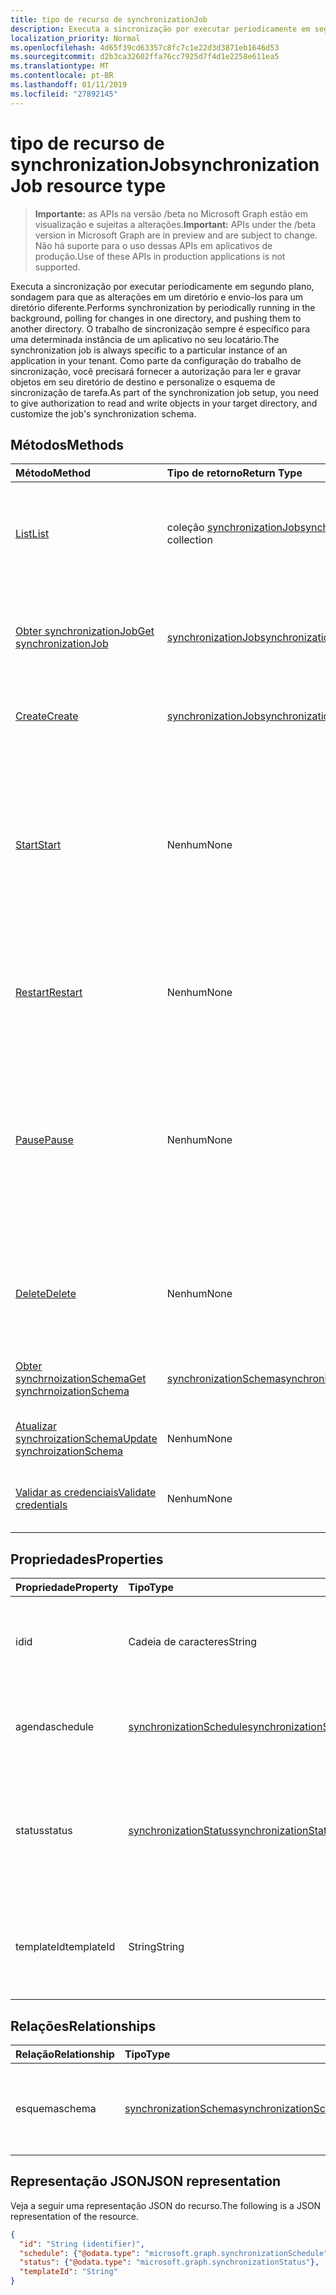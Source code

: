 ```yaml
---
title: tipo de recurso de synchronizationJob
description: Executa a sincronização por executar periodicamente em segundo plano, sondagem para que as alterações em um diretório e envio-los para um diretório diferente. O trabalho de sincronização sempre é específico para uma determinada instância de um aplicativo no seu locatário. Como parte da configuração do trabalho de sincronização, você precisará fornecer a autorização para ler e gravar objetos em seu diretório de destino e personalize o esquema de sincronização de tarefa.
localization_priority: Normal
ms.openlocfilehash: 4d65f39cd63357c8fc7c1e22d3d3871eb1646d53
ms.sourcegitcommit: d2b3ca32602ffa76cc7925d7f4d1e2258e611ea5
ms.translationtype: MT
ms.contentlocale: pt-BR
ms.lasthandoff: 01/11/2019
ms.locfileid: "27892145"
---
```

# <a name="synchronizationjob-resource-type"></a><span data-ttu-id="1f1b7-105">tipo de recurso de synchronizationJob</span><span class="sxs-lookup"><span data-stu-id="1f1b7-105">synchronizationJob resource type</span></span>

> <span data-ttu-id="1f1b7-106">**Importante:** as APIs na versão /beta no Microsoft Graph estão em visualização e sujeitas a alterações.</span><span class="sxs-lookup"><span data-stu-id="1f1b7-106">**Important:** APIs under the /beta version in Microsoft Graph are in preview and are subject to change.</span></span> <span data-ttu-id="1f1b7-107">Não há suporte para o uso dessas APIs em aplicativos de produção.</span><span class="sxs-lookup"><span data-stu-id="1f1b7-107">Use of these APIs in production applications is not supported.</span></span>

<span data-ttu-id="1f1b7-108">Executa a sincronização por executar periodicamente em segundo plano, sondagem para que as alterações em um diretório e envio-los para um diretório diferente.</span><span class="sxs-lookup"><span data-stu-id="1f1b7-108">Performs synchronization by periodically running in the background, polling for changes in one directory, and pushing them to another directory.</span></span> <span data-ttu-id="1f1b7-109">O trabalho de sincronização sempre é específico para uma determinada instância de um aplicativo no seu locatário.</span><span class="sxs-lookup"><span data-stu-id="1f1b7-109">The synchronization job is always specific to a particular instance of an application in your tenant.</span></span> <span data-ttu-id="1f1b7-110">Como parte da configuração do trabalho de sincronização, você precisará fornecer a autorização para ler e gravar objetos em seu diretório de destino e personalize o esquema de sincronização de tarefa.</span><span class="sxs-lookup"><span data-stu-id="1f1b7-110">As part of the synchronization job setup, you need to give authorization to read and write objects in your target directory, and customize the job's synchronization schema.</span></span>

## <a name="methods"></a><span data-ttu-id="1f1b7-111">Métodos</span><span class="sxs-lookup"><span data-stu-id="1f1b7-111">Methods</span></span>

| <span data-ttu-id="1f1b7-112">Método</span><span class="sxs-lookup"><span data-stu-id="1f1b7-112">Method</span></span>        | <span data-ttu-id="1f1b7-113">Tipo de retorno</span><span class="sxs-lookup"><span data-stu-id="1f1b7-113">Return Type</span></span>               | <span data-ttu-id="1f1b7-114">Descrição</span><span class="sxs-lookup"><span data-stu-id="1f1b7-114">Description</span></span>                  |
|:--------------|:--------------------------|:-----------------------------|
|[<span data-ttu-id="1f1b7-115">List</span><span class="sxs-lookup"><span data-stu-id="1f1b7-115">List</span></span>](../api/synchronization-synchronizationjob-list.md)             |<span data-ttu-id="1f1b7-116">coleção [synchronizationJob](synchronization-synchronizationjob.md)</span><span class="sxs-lookup"><span data-stu-id="1f1b7-116">[synchronizationJob](synchronization-synchronizationjob.md) collection</span></span>  |<span data-ttu-id="1f1b7-117">Lista os trabalhos existentes para uma instância de determinado aplicativo (entidade de serviço).</span><span class="sxs-lookup"><span data-stu-id="1f1b7-117">List existing jobs for a given application instance (service principal).</span></span>|
|[<span data-ttu-id="1f1b7-118">Obter synchronizationJob</span><span class="sxs-lookup"><span data-stu-id="1f1b7-118">Get synchronizationJob</span></span>](../api/synchronization-synchronizationjob-get.md) | [<span data-ttu-id="1f1b7-119">synchronizationJob</span><span class="sxs-lookup"><span data-stu-id="1f1b7-119">synchronizationJob</span></span>](synchronization-synchronizationjob.md) |<span data-ttu-id="1f1b7-120">Leia as propriedades e os relacionamentos de um objeto synchronizationJob.</span><span class="sxs-lookup"><span data-stu-id="1f1b7-120">Read properties and relationships of a synchronizationJob object.</span></span>|
|[<span data-ttu-id="1f1b7-121">Create</span><span class="sxs-lookup"><span data-stu-id="1f1b7-121">Create</span></span>](../api/synchronization-synchronizationjob-post.md)         |[<span data-ttu-id="1f1b7-122">synchronizationJob</span><span class="sxs-lookup"><span data-stu-id="1f1b7-122">synchronizationJob</span></span>](synchronization-synchronizationjob.md)   |<span data-ttu-id="1f1b7-123">Crie um novo trabalho para um determinado aplicativo.</span><span class="sxs-lookup"><span data-stu-id="1f1b7-123">Create new job for a given application.</span></span>|
|[<span data-ttu-id="1f1b7-124">Start</span><span class="sxs-lookup"><span data-stu-id="1f1b7-124">Start</span></span>](../api/synchronization-synchronizationjob-start.md)          |<span data-ttu-id="1f1b7-125">Nenhum</span><span class="sxs-lookup"><span data-stu-id="1f1b7-125">None</span></span>   |<span data-ttu-id="1f1b7-126">Inicie a sincronização.</span><span class="sxs-lookup"><span data-stu-id="1f1b7-126">Start synchronization.</span></span> <span data-ttu-id="1f1b7-127">Se o trabalho estiver em um estado pausado, ele continua do ponto onde o trabalho foi pausado.</span><span class="sxs-lookup"><span data-stu-id="1f1b7-127">If the job is in a paused state, it continues from the point where the job was paused.</span></span> <span data-ttu-id="1f1b7-128">Se o trabalho estiver em quarentena, o status de quarentena está desmarcado.</span><span class="sxs-lookup"><span data-stu-id="1f1b7-128">If the job is in quarantine, the quarantine status is cleared.</span></span>|
|[<span data-ttu-id="1f1b7-129">Restart</span><span class="sxs-lookup"><span data-stu-id="1f1b7-129">Restart</span></span>](../api/synchronization-synchronizationjob-restart.md)      |<span data-ttu-id="1f1b7-130">Nenhum</span><span class="sxs-lookup"><span data-stu-id="1f1b7-130">None</span></span>   |<span data-ttu-id="1f1b7-131">Força o trabalho recomece e processar novamente todos os objetos no diretório.</span><span class="sxs-lookup"><span data-stu-id="1f1b7-131">Force the job to start over and re-process all the objects in the directory.</span></span>|
|[<span data-ttu-id="1f1b7-132">Pause</span><span class="sxs-lookup"><span data-stu-id="1f1b7-132">Pause</span></span>](../api/synchronization-synchronizationjob-pause.md)          |<span data-ttu-id="1f1b7-133">Nenhum</span><span class="sxs-lookup"><span data-stu-id="1f1b7-133">None</span></span>   |<span data-ttu-id="1f1b7-134">Interrompa temporariamente a sincronização.</span><span class="sxs-lookup"><span data-stu-id="1f1b7-134">Temporarily stop synchronization.</span></span> <span data-ttu-id="1f1b7-135">Todos o andamento, incluindo o estado do trabalho é persistente e o trabalho continuará de onde ela parou quando uma chamada [Iniciar](../api/synchronization-synchronizationjob-start.md) é feita.</span><span class="sxs-lookup"><span data-stu-id="1f1b7-135">All the progress, including job state, is persisted, and the job will continue from where it left off when a [Start](../api/synchronization-synchronizationjob-start.md) call is made.</span></span>|
|[<span data-ttu-id="1f1b7-136">Delete</span><span class="sxs-lookup"><span data-stu-id="1f1b7-136">Delete</span></span>](../api/synchronization-synchronizationjob-delete.md)        |<span data-ttu-id="1f1b7-137">Nenhum</span><span class="sxs-lookup"><span data-stu-id="1f1b7-137">None</span></span>   |<span data-ttu-id="1f1b7-138">Parar de sincronização e excluir permanentemente todo o estado associado ao trabalho.</span><span class="sxs-lookup"><span data-stu-id="1f1b7-138">Stop synchronization, and permanently delete all the state associated with the job.</span></span>|
|[<span data-ttu-id="1f1b7-139">Obter synchrnoizationSchema</span><span class="sxs-lookup"><span data-stu-id="1f1b7-139">Get synchrnoizationSchema</span></span>](../api/synchronization-synchronizationschema-get.md)    |[<span data-ttu-id="1f1b7-140">synchronizationSchema</span><span class="sxs-lookup"><span data-stu-id="1f1b7-140">synchronizationSchema</span></span>](synchronization-synchronizationschema.md)   |<span data-ttu-id="1f1b7-141">Recupere o esquema de sincronização efetivo do trabalho.</span><span class="sxs-lookup"><span data-stu-id="1f1b7-141">Retrieve the job's effective synchronization schema.</span></span>|
|[<span data-ttu-id="1f1b7-142">Atualizar synchroizationSchema</span><span class="sxs-lookup"><span data-stu-id="1f1b7-142">Update synchroizationSchema</span></span>](../api/synchronization-synchronizationschema-update.md)    |<span data-ttu-id="1f1b7-143">Nenhum</span><span class="sxs-lookup"><span data-stu-id="1f1b7-143">None</span></span>   |<span data-ttu-id="1f1b7-144">Atualize esquema de sincronização de tarefa.</span><span class="sxs-lookup"><span data-stu-id="1f1b7-144">Update the job's synchronization schema.</span></span> |
|[<span data-ttu-id="1f1b7-145">Validar as credenciais</span><span class="sxs-lookup"><span data-stu-id="1f1b7-145">Validate credentials</span></span>](../api/synchronization-synchronizationjob-validatecredentials.md)|<span data-ttu-id="1f1b7-146">Nenhum</span><span class="sxs-lookup"><span data-stu-id="1f1b7-146">None</span></span>|<span data-ttu-id="1f1b7-147">Teste as credenciais fornecidas com o diretório de destino.</span><span class="sxs-lookup"><span data-stu-id="1f1b7-147">Test provided credentials against target directory.</span></span>|

## <a name="properties"></a><span data-ttu-id="1f1b7-148">Propriedades</span><span class="sxs-lookup"><span data-stu-id="1f1b7-148">Properties</span></span>

| <span data-ttu-id="1f1b7-149">Propriedade</span><span class="sxs-lookup"><span data-stu-id="1f1b7-149">Property</span></span>      | <span data-ttu-id="1f1b7-150">Tipo</span><span class="sxs-lookup"><span data-stu-id="1f1b7-150">Type</span></span>      | <span data-ttu-id="1f1b7-151">Descrição</span><span class="sxs-lookup"><span data-stu-id="1f1b7-151">Description</span></span>    |
|:--------------|:----------|:---------------|
|<span data-ttu-id="1f1b7-152">id</span><span class="sxs-lookup"><span data-stu-id="1f1b7-152">id</span></span>             |<span data-ttu-id="1f1b7-153">Cadeia de caracteres</span><span class="sxs-lookup"><span data-stu-id="1f1b7-153">String</span></span>                     |<span data-ttu-id="1f1b7-154">Identificador de trabalho de sincronização exclusivo.</span><span class="sxs-lookup"><span data-stu-id="1f1b7-154">Unique synchronization job identifier.</span></span> <span data-ttu-id="1f1b7-155">Somente leitura.</span><span class="sxs-lookup"><span data-stu-id="1f1b7-155">Read-only.</span></span>|
|<span data-ttu-id="1f1b7-156">agenda</span><span class="sxs-lookup"><span data-stu-id="1f1b7-156">schedule</span></span>       |[<span data-ttu-id="1f1b7-157">synchronizationSchedule</span><span class="sxs-lookup"><span data-stu-id="1f1b7-157">synchronizationSchedule</span></span>](synchronization-synchronizationschedule.md)|<span data-ttu-id="1f1b7-158">Usada para executar o trabalho de agendamento.</span><span class="sxs-lookup"><span data-stu-id="1f1b7-158">Schedule used to run the job.</span></span> <span data-ttu-id="1f1b7-159">Somente leitura.</span><span class="sxs-lookup"><span data-stu-id="1f1b7-159">Read-only.</span></span>|
|<span data-ttu-id="1f1b7-160">status</span><span class="sxs-lookup"><span data-stu-id="1f1b7-160">status</span></span>         |[<span data-ttu-id="1f1b7-161">synchronizationStatus</span><span class="sxs-lookup"><span data-stu-id="1f1b7-161">synchronizationStatus</span></span>](synchronization-synchronizationstatus.md)     |<span data-ttu-id="1f1b7-162">Status do trabalho, que inclui quando o trabalho foi executado último, o estado atual do trabalho e erros.</span><span class="sxs-lookup"><span data-stu-id="1f1b7-162">Status of the job, which includes when the job was last run, current job state, and errors.</span></span>|
|<span data-ttu-id="1f1b7-163">templateId</span><span class="sxs-lookup"><span data-stu-id="1f1b7-163">templateId</span></span>     |<span data-ttu-id="1f1b7-164">String</span><span class="sxs-lookup"><span data-stu-id="1f1b7-164">String</span></span>    |<span data-ttu-id="1f1b7-165">Identificador do [modelo de sincronização](synchronization-synchronizationtemplate.md) em que esse trabalho se baseia.</span><span class="sxs-lookup"><span data-stu-id="1f1b7-165">Identifier of the [synchronization template](synchronization-synchronizationtemplate.md) this job is based on.</span></span>|

## <a name="relationships"></a><span data-ttu-id="1f1b7-166">Relações</span><span class="sxs-lookup"><span data-stu-id="1f1b7-166">Relationships</span></span>
| <span data-ttu-id="1f1b7-167">Relação</span><span class="sxs-lookup"><span data-stu-id="1f1b7-167">Relationship</span></span> | <span data-ttu-id="1f1b7-168">Tipo</span><span class="sxs-lookup"><span data-stu-id="1f1b7-168">Type</span></span>   |<span data-ttu-id="1f1b7-169">Descrição</span><span class="sxs-lookup"><span data-stu-id="1f1b7-169">Description</span></span>|
|:---------------|:--------|:----------|
|<span data-ttu-id="1f1b7-170">esquema</span><span class="sxs-lookup"><span data-stu-id="1f1b7-170">schema</span></span>|[<span data-ttu-id="1f1b7-171">synchronizationSchema</span><span class="sxs-lookup"><span data-stu-id="1f1b7-171">synchronizationSchema</span></span>](synchronization-synchronizationschema.md)| <span data-ttu-id="1f1b7-172">O esquema de sincronização configurado para o trabalho.</span><span class="sxs-lookup"><span data-stu-id="1f1b7-172">The synchronization schema configured for the job.</span></span>|

## <a name="json-representation"></a><span data-ttu-id="1f1b7-173">Representação JSON</span><span class="sxs-lookup"><span data-stu-id="1f1b7-173">JSON representation</span></span>

<span data-ttu-id="1f1b7-174">Veja a seguir uma representação JSON do recurso.</span><span class="sxs-lookup"><span data-stu-id="1f1b7-174">The following is a JSON representation of the resource.</span></span>

<!-- {
  "blockType": "resource",
  "optionalProperties": [

  ],
  "@odata.type": "microsoft.graph.synchronizationJob"
}-->

```json
{
  "id": "String (identifier)",
  "schedule": {"@odata.type": "microsoft.graph.synchronizationSchedule"},
  "status": {"@odata.type": "microsoft.graph.synchronizationStatus"},
  "templateId": "String"
}

```

<!-- uuid: 8fcb5dbc-d5aa-4681-8e31-b001d5168d79
2015-10-25 14:57:30 UTC -->
<!-- {
  "type": "#page.annotation",
  "description": "synchronizationJob resource",
  "keywords": "",
  "section": "documentation",
  "tocPath": ""
}-->
